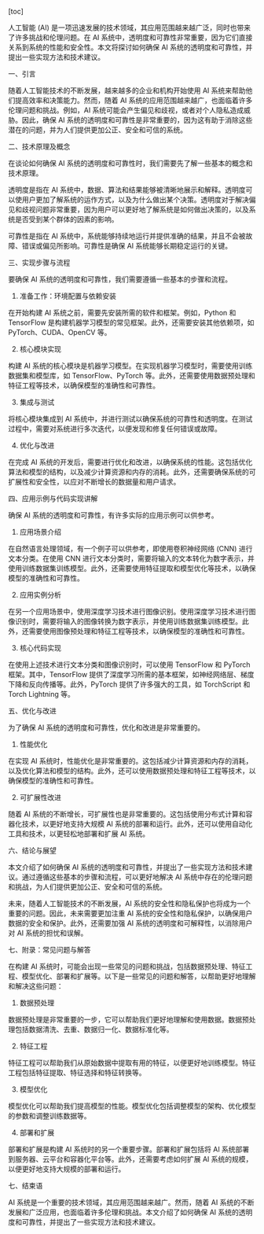 
[toc]                    
                
                
人工智能 (AI) 是一项迅速发展的技术领域，其应用范围越来越广泛，同时也带来了许多挑战和伦理问题。在 AI 系统中，透明度和可靠性非常重要，因为它们直接关系到系统的性能和安全性。本文将探讨如何确保 AI 系统的透明度和可靠性，并提出一些实现方法和技术建议。

一、引言

随着人工智能技术的不断发展，越来越多的企业和机构开始使用 AI 系统来帮助他们提高效率和决策能力。然而，随着 AI 系统的应用范围越来越广，也面临着许多伦理问题和挑战。例如，AI 系统可能会产生偏见和歧视，或者对个人隐私造成威胁。因此，确保 AI 系统的透明度和可靠性是非常重要的，因为这有助于消除这些潜在的问题，并为人们提供更加公正、安全和可信的系统。

二、技术原理及概念

在谈论如何确保 AI 系统的透明度和可靠性时，我们需要先了解一些基本的概念和技术原理。

透明度是指在 AI 系统中，数据、算法和结果能够被清晰地展示和解释。透明度可以使用户更加了解系统的运作方式，以及为什么做出某个决策。透明度对于解决偏见和歧视问题非常重要，因为用户可以更好地了解系统是如何做出决策的，以及系统是否受到某个群体的因素的影响。

可靠性是指在 AI 系统中，系统能够持续地运行并提供准确的结果，并且不会被故障、错误或偏见所影响。可靠性是确保 AI 系统能够长期稳定运行的关键。

三、实现步骤与流程

要确保 AI 系统的透明度和可靠性，我们需要遵循一些基本的步骤和流程。

1. 准备工作：环境配置与依赖安装

在开始构建 AI 系统之前，需要先安装所需的软件和框架。例如，Python 和 TensorFlow 是构建机器学习模型的常见框架。此外，还需要安装其他依赖项，如 PyTorch、CUDA、OpenCV 等。

2. 核心模块实现

构建 AI 系统的核心模块是机器学习模型。在实现机器学习模型时，需要使用训练数据集和模型库，如 TensorFlow、PyTorch 等。此外，还需要使用数据预处理和特征工程等技术，以确保模型的准确性和可靠性。

3. 集成与测试

将核心模块集成到 AI 系统中，并进行测试以确保系统的可靠性和透明度。在测试过程中，需要对系统进行多次迭代，以便发现和修复任何错误或故障。

4. 优化与改进

在完成 AI 系统的开发后，需要进行优化和改进，以确保系统的性能。这包括优化算法和模型的结构，以及减少计算资源和内存的消耗。此外，还需要确保系统的可扩展性和安全性，以应对不断增长的数据量和用户请求。

四、应用示例与代码实现讲解

确保 AI 系统的透明度和可靠性，有许多实际的应用示例可以供参考。

1. 应用场景介绍

在自然语言处理领域，有一个例子可以供参考，即使用卷积神经网络 (CNN) 进行文本分类。在使用 CNN 进行文本分类时，需要将输入的文本转化为数字表示，并使用训练数据集训练模型。此外，还需要使用特征提取和模型优化等技术，以确保模型的准确性和可靠性。

2. 应用实例分析

在另一个应用场景中，使用深度学习技术进行图像识别。使用深度学习技术进行图像识别时，需要将输入的图像转换为数字表示，并使用训练数据集训练模型。此外，还需要使用图像预处理和特征工程等技术，以确保模型的准确性和可靠性。

3. 核心代码实现

在使用上述技术进行文本分类和图像识别时，可以使用 TensorFlow 和 PyTorch 框架。其中，TensorFlow 提供了深度学习所需的基本框架，如神经网络层、梯度下降和反向传播等。此外，PyTorch 提供了许多强大的工具，如 TorchScript 和 Torch Lightning 等。

五、优化与改进

为了确保 AI 系统的透明度和可靠性，优化和改进是非常重要的。

1. 性能优化

在实现 AI 系统时，性能优化是非常重要的。这包括减少计算资源和内存的消耗，以及优化算法和模型的结构。此外，还可以使用数据预处理和特征工程等技术，以确保模型的准确性和可靠性。

2. 可扩展性改进

随着 AI 系统的不断增长，可扩展性也是非常重要的。这包括使用分布式计算和容器化技术，以更好地支持大规模 AI 系统的部署和运行。此外，还可以使用自动化工具和技术，以更轻松地部署和扩展 AI 系统。

六、结论与展望

本文介绍了如何确保 AI 系统的透明度和可靠性，并提出了一些实现方法和技术建议。通过遵循这些基本的步骤和流程，可以更好地解决 AI 系统中存在的伦理问题和挑战，为人们提供更加公正、安全和可信的系统。

未来，随着人工智能技术的不断发展，AI 系统的安全性和隐私保护也将成为一个重要的问题。因此，未来需要更加注重 AI 系统的安全性和隐私保护，以确保用户数据的安全和保护。此外，还需要加强 AI 系统的透明度和可解释性，以消除用户对 AI 系统的担忧和误解。

七、附录：常见问题与解答

在构建 AI 系统时，可能会出现一些常见的问题和挑战，包括数据预处理、特征工程、模型优化、部署和扩展等。以下是一些常见的问题和解答，以帮助更好地理解和解决这些问题：

1. 数据预处理

数据预处理是非常重要的一步，它可以帮助我们更好地理解和使用数据。数据预处理包括数据清洗、去重、数据归一化、数据标准化等。

2. 特征工程

特征工程可以帮助我们从原始数据中提取有用的特征，以便更好地训练模型。特征工程包括特征提取、特征选择和特征转换等。

3. 模型优化

模型优化可以帮助我们提高模型的性能。模型优化包括调整模型的架构、优化模型的参数和调整训练数据等。

4. 部署和扩展

部署和扩展是构建 AI 系统时的另一个重要步骤。部署和扩展包括将 AI 系统部署到服务器、云平台和容器化平台等。此外，还需要考虑如何扩展 AI 系统的规模，以便更好地支持大规模的部署和运行。

七、结束语

AI 系统是一个重要的技术领域，其应用范围越来越广。然而，随着 AI 系统的不断发展和广泛应用，也面临着许多伦理和挑战。本文介绍了如何确保 AI 系统的透明度和可靠性，并提出了一些实现方法和技术建议。

